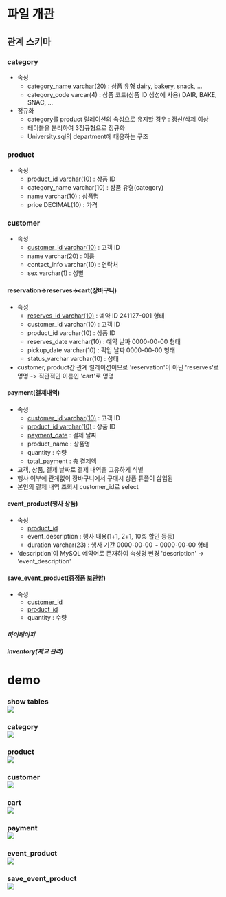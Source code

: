 # 파일 개관
## 관계 스키마
### category
* 속성
    * <u>category_name varchar(20)</u> : 상품 유형 dairy, bakery, snack, ...
    * category_code varcar(4) : 상품 코드(상품 ID 생성에 사용) DAIR, BAKE, SNAC, ...
* 정규화
    * category를 product 릴레이션의 속성으로 유지할 경우 : 갱신/삭제 이상
    * 테이블을 분리하여 3정규형으로 정규화
    * University.sql의 department에 대응하는 구조
### product
* 속성
    * <u>product_id varchar(10)</u> : 상품 ID
    * category_name varchar(10) : 상품 유형(category)
    * name varchar(10) : 상품명
    * price DECIMAL(10) : 가격
### customer
* 속성
    * <u>customer_id varchar(10)</u> : 고객 ID
    * name varchar(20) : 이름
    * contact_info varchar(10) : 연락처
    * sex varchar(1) : 성별
#### reservation->reserves->cart(장바구니)
* 속성
    * <u>reserves_id varchar(10)</u> : 예약 ID 241127-001 형태
    * customer_id varchar(10) : 고객 ID
    * product_id varchar(10) : 상품 ID
    * reserves_date varchar(10) : 예약 날짜 0000-00-00 형태
    * pickup_date varchar(10) : 픽업 날짜 0000-00-00 형태
    * status_varchar varchar(10) : 상태
* customer, product간 관계 릴레이션이므로 'reservation'이 아닌 'reserves'로 명명 -> 직관적인 이름인 'cart'로 명명
#### payment(결제내역)
* 속성
    * <u>customer_id varchar(10)</u> : 고객 ID
    * <u>product_id varchar(10)</u> : 상품 ID
    * <u>payment_date</u> : 결제 날짜
    * product_name : 상품명
    * quantity : 수량
    * total_payment : 총 결제액
* 고객, 상품, 결제 날짜로 결제 내역을 고유하게 식별
* 행사 여부에 관계없이 장바구니에서 구매시 상품 튜플이 삽입됨
* 본인의 결제 내역 조회시 customer_id로 select
#### event_product(행사 상품)
* 속성
    * <u>product_id</u>
    * event_description : 행사 내용(1+1, 2+1, 10% 할인 등등)
    * duration varchar(23) : 행사 기간 0000-00-00 ~ 0000-00-00 형태
* 'description'이 MySQL 예약어로 존재하여 속성명 변경 'description' -> 'event_description'
#### save_event_product(증정품 보관함)
* 속성
    * <u>customer_id</u>
    * <u>product_id</u>
    * quantity : 수량
#### *마이페이지*
<!-- 로그인 구현시 사용자 정보 띄움 -->
#### *inventory(재고 관리)*
<!--* <u>product_id varchar(10)</u> : 상품 ID
* <u>expire_date varchar(10)</u> : 유통기한 0000-00-00 형태
* stock_quantity decimal(10) : 재고
* 상품ID와 유통기한으로 튜플을 고유하게 식별해 재고 관리하도록 함 -->

# demo
### show tables<br><img src='./sqldemo/show_tables.png'>
### category<br><img src='./sqldemo/category.png'>
### product<br><img src='./sqldemo/product.png'>
<!-- ### inventory<br><img src='./sqldemo/inventory.png'> -->
### customer<br><img src='./sqldemo/customer.png'>
### cart<br><img src='./sqldemo/cart.png'>
### payment<br><img src='./sqldemo/payment.png'>
### event_product<br><img src='./sqldemo/event_product.png'>
### save_event_product<br><img src='./sqldemo/save_event_product.png'>